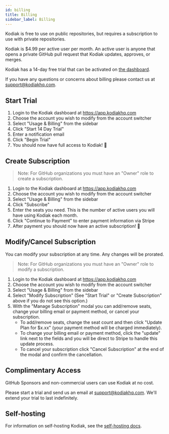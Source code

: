 ```yaml
---
id: billing
title: Billing
sidebar_label: Billing
---
```


Kodiak is free to use on public repositories, but requires a subscription to use with private repositories.

Kodiak is $4.99 per active user per month. An active user is anyone that opens a private GitHub pull request that Kodiak updates, approves, or merges.

Kodiak has a 14-day free trial that can be activated on [the dashboard](https://app.kodiakhq.com).

If you have any questions or concerns about billing please contact us at support@kodiakhq.com.

## Start Trial
1. Login to the Kodiak dashboard at https://app.kodiakhq.com
2. Choose the account you wish to modify from the account switcher
3. Select "Usage & Billing" from the sidebar
4. Click "Start 14 Day Trial"
5. Enter a notification email
6. Click "Begin Trial"
7. You should now have full access to Kodiak! 🎉

## Create Subscription
> Note: For GitHub organizations you must have an "Owner" role to create a subscription.

1. Login to the Kodiak dashboard at https://app.kodiakhq.com
2. Choose the account you wish to modify from the account switcher
3. Select "Usage & Billing" from the sidebar
4. Click "Subscribe"
5. Enter the seats you need. This is the number of active users you will have using Kodiak each month.
6. Click "Continue to Payment" to enter payment information via Stripe
7. After payment you should now have an active subscription! 🎉

## Modify/Cancel Subscription
You can modify your subscription at any time. Any changes will be prorated.

> Note: For GitHub organizations you must have an "Owner" role to modify a subscription.

1. Login to the Kodiak dashboard at https://app.kodiakhq.com
2. Choose the account you wish to modify from the account switcher
3. Select "Usage & Billing" from the sidebar
4. Select "Modify Subscription" (See "Start Trial" or "Create Subscription" above if you do not see this option.)
5. With the "Manage Subscription" modal you can add/remove seats, change your billing email or payment method, or cancel your subscription.
    - To add/remove seats, change the seat count and then click "Update Plan for $x.xx" (your payment method will be charged immediately).
    - To change your billing email or payment method, click the "update" link next to the fields and you will be direct to Stripe to handle this update process.
    - To cancel your subscription click "Cancel Subscription" at the end of the modal and confirm the cancellation.


## Complimentary Access
GitHub Sponsors and non-commercial users can use Kodiak at no cost.

Please start a trial and send us an email at support@kodiakhq.com. We'll extend your trial to last indefinitely.

## Self-hosting
For information on self-hosting Kodiak, see the [self-hosting docs](self-hosting.md).
